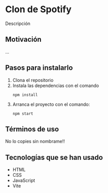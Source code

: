 # Clon de Spotify

Descripción

## Motivación

...

## Pasos para instalarlo

1. Clona el repositorio
2. Instala las dependencias con el comando
   ```
   npm install
   ```
3. Arranca el proyecto con el comando:
   ```
   npm start
   ```

## Términos de uso

No lo copies sin nombrame!!

## Tecnologías que se han usado

- HTML
- CSS
- JavaScript
- Vite
